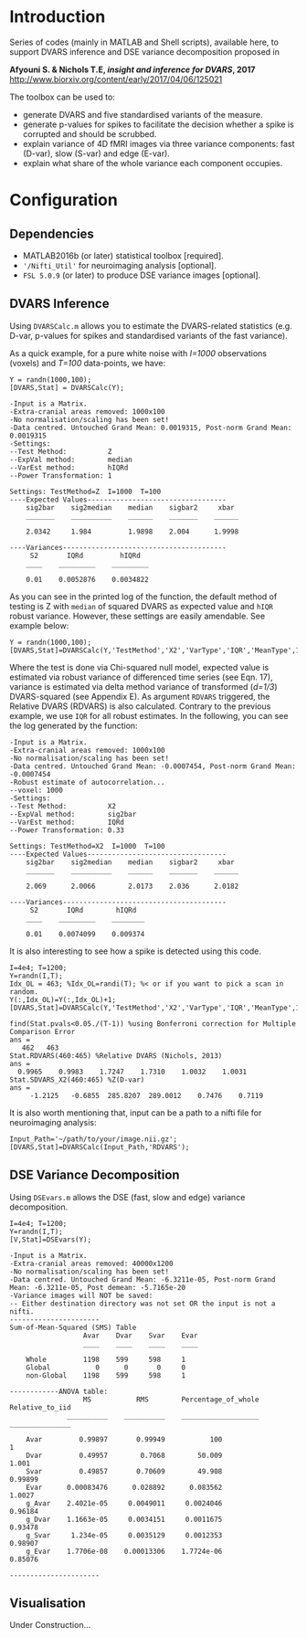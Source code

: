 # Introduction
Series of codes (mainly in MATLAB and Shell scripts), available here, to support DVARS inference and DSE variance decomposition proposed in

 __Afyouni S. & Nichols T.E, *insight and inference for DVARS*, 2017__
http://www.biorxiv.org/content/early/2017/04/06/125021

The toolbox can be used to:

* generate DVARS and five standardised variants of the measure.
* generate p-values for spikes to facilitate the decision whether a spike is corrupted and should be scrubbed.
* explain variance of 4D fMRI images via three variance components: fast (D-var), slow (S-var) and edge (E-var).
* explain what share of the whole variance each component occupies.

# Configuration

## Dependencies
* MATLAB2016b (or later) statistical toolbox [required].
* `'/Nifti_Util'` for neuroimaging analysis [optional].
* `FSL 5.0.9` (or later) to produce DSE variance images [optional].

## DVARS Inference
Using `DVARSCalc.m` allows you to estimate the DVARS-related statistics (e.g. D-var, p-values for spikes and standardised variants of the fast variance).

As a quick example, for a pure white noise with *I=1000* observations (voxels) and *T=100* data-points, we have:
```
Y = randn(1000,100);
[DVARS,Stat] = DVARSCalc(Y);
```

```
-Input is a Matrix.
-Extra-cranial areas removed: 1000x100
-No normalisation/scaling has been set!
-Data centred. Untouched Grand Mean: 0.0019315, Post-norm Grand Mean: 0.0019315
-Settings:
--Test Method:          Z
--ExpVal method:        median
--VarEst method:        hIQRd
--Power Transformation: 1

Settings: TestMethod=Z  I=1000  T=100
----Expected Values----------------------------------
    sig2bar    sig2median    median    sigbar2     xbar
    _______    __________    ______    _______    ______

    2.0342     1.984         1.9898    2.004      1.9998

----Variances----------------------------------------
     S2       IQRd         hIQRd
    ____    _________    _________

    0.01    0.0052876    0.0034822
```

As you can see in the printed log of the function, the default method of testing
 is Z with `median` of squared DVARS as expected value and `hIQR` robust
 variance. However, these settings are easily amendable. See example below:

```
Y = randn(1000,100);
[DVARS,Stat]=DVARSCalc(Y,'TestMethod','X2','VarType','IQR','MeanType',1,'RDVARS','TransPower',1/3);
```
Where the test is done via Chi-squared null model, expected value is estimated via
robust variance of differenced time series (see Eqn. 17), variance is estimated
via delta method variance of transformed (*d=1/3*) DVARS-squared (see Appendix E).
As argument `RDVARS` triggered, the Relative DVARS (RDVARS) is also calculated.
Contrary to the previous example, we use `IQR` for all robust estimates.
In the following, you can see the log generated by the function:
```
-Input is a Matrix.
-Extra-cranial areas removed: 1000x100
-No normalisation/scaling has been set!
-Data centred. Untouched Grand Mean: -0.0007454, Post-norm Grand Mean: -0.0007454
-Robust estimate of autocorrelation...
--voxel: 1000
-Settings:
--Test Method:          X2
--ExpVal method:        sig2bar
--VarEst method:        IQRd
--Power Transformation: 0.33

Settings: TestMethod=X2  I=1000  T=100
----Expected Values----------------------------------
    sig2bar    sig2median    median    sigbar2     xbar
    _______    __________    ______    _______    ______

    2.069      2.0066        2.0173    2.036      2.0182

----Variances----------------------------------------
     S2       IQRd        hIQRd
    ____    _________    ________

    0.01    0.0074099    0.009374
```
It is also interesting to see how a spike is detected using this code.

```
I=4e4; T=1200;
Y=randn(I,T);
Idx_OL = 463; %Idx_OL=randi(T); %< or if you want to pick a scan in random.
Y(:,Idx_OL)=Y(:,Idx_OL)+1;
[DVARS,Stat]=DVARSCalc(Y,'TestMethod','X2','VarType','IQR','MeanType',1,'TransPower',1/3,'RDVARS');
```

```
find(Stat.pvals<0.05./(T-1)) %using Bonferroni correction for Multiple Comparison Error
ans =
   462   463
Stat.RDVARS(460:465) %Relative DVARS (Nichols, 2013)
ans =
  0.9965    0.9983    1.7247    1.7310    1.0032    1.0031
Stat.SDVARS_X2(460:465) %Z(D-var)
ans =
     -1.2125   -0.6855  285.8207  289.0012    0.7476    0.7119

```
It is also worth mentioning that, input can be a path to a nifti file for neuroimaging analysis:

```
Input_Path='~/path/to/your/image.nii.gz';
[DVARS,Stat]=DVARSCalc(Input_Path,'RDVARS');
```

## DSE Variance Decomposition
Using `DSEvars.m` allows the DSE (fast, slow and edge) variance decomposition.

```
I=4e4; T=1200;
Y=randn(I,T);
[V,Stat]=DSEvars(Y);
```

```
-Input is a Matrix.
-Extra-cranial areas removed: 40000x1200
-No normalisation/scaling has been set!
-Data centred. Untouched Grand Mean: -6.3211e-05, Post-norm Grand Mean: -6.3211e-05, Post demean: -5.7165e-20
-Variance images will NOT be saved:
-- Either destination directory was not set OR the input is not a nifti.
----------------------
Sum-of-Mean-Squared (SMS) Table
                  Avar    Dvar    Svar    Evar
                  ____    ____    ____    ____

    Whole         1198    599     598     1   
    Global           0      0       0     0   
    non-Global    1198    599     598     1   

------------ANOVA table:
                  MS           RMS        Percentage_of_whole    Relative_to_iid
              __________    __________    ___________________    _______________

    Avar         0.99897       0.99949           100                   1        
    Dvar         0.49957        0.7068        50.009               1.001        
    Svar         0.49857       0.70609        49.908             0.99899        
    Evar      0.00083476      0.028892      0.083562              1.0027        
    g_Avar    2.4021e-05     0.0049011     0.0024046             0.96184        
    g_Dvar    1.1663e-05     0.0034151     0.0011675             0.93478        
    g_Svar     1.234e-05     0.0035129     0.0012353             0.98907        
    g_Evar    1.7706e-08    0.00013306    1.7724e-06             0.85076        

----------------------
```

## Visualisation
Under Construction...

